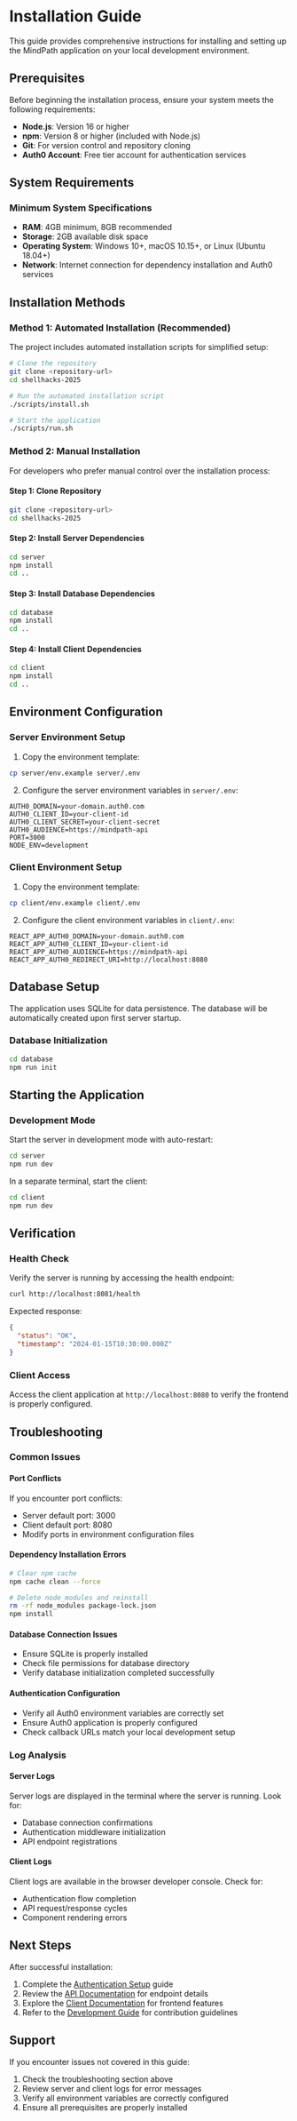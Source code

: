 # Installation Guide

This guide provides comprehensive instructions for installing and setting up the MindPath application on your local development environment.

## Prerequisites

Before beginning the installation process, ensure your system meets the following requirements:

- **Node.js**: Version 16 or higher
- **npm**: Version 8 or higher (included with Node.js)
- **Git**: For version control and repository cloning
- **Auth0 Account**: Free tier account for authentication services

## System Requirements

### Minimum System Specifications
- **RAM**: 4GB minimum, 8GB recommended
- **Storage**: 2GB available disk space
- **Operating System**: Windows 10+, macOS 10.15+, or Linux (Ubuntu 18.04+)
- **Network**: Internet connection for dependency installation and Auth0 services

## Installation Methods

### Method 1: Automated Installation (Recommended)

The project includes automated installation scripts for simplified setup:

```bash
# Clone the repository
git clone <repository-url>
cd shellhacks-2025

# Run the automated installation script
./scripts/install.sh

# Start the application
./scripts/run.sh
```

### Method 2: Manual Installation

For developers who prefer manual control over the installation process:

#### Step 1: Clone Repository
```bash
git clone <repository-url>
cd shellhacks-2025
```

#### Step 2: Install Server Dependencies
```bash
cd server
npm install
cd ..
```

#### Step 3: Install Database Dependencies
```bash
cd database
npm install
cd ..
```

#### Step 4: Install Client Dependencies
```bash
cd client
npm install
cd ..
```

## Environment Configuration

### Server Environment Setup

1. Copy the environment template:
```bash
cp server/env.example server/.env
```

2. Configure the server environment variables in `server/.env`:
```env
AUTH0_DOMAIN=your-domain.auth0.com
AUTH0_CLIENT_ID=your-client-id
AUTH0_CLIENT_SECRET=your-client-secret
AUTH0_AUDIENCE=https://mindpath-api
PORT=3000
NODE_ENV=development
```

### Client Environment Setup

1. Copy the environment template:
```bash
cp client/env.example client/.env
```

2. Configure the client environment variables in `client/.env`:
```env
REACT_APP_AUTH0_DOMAIN=your-domain.auth0.com
REACT_APP_AUTH0_CLIENT_ID=your-client-id
REACT_APP_AUTH0_AUDIENCE=https://mindpath-api
REACT_APP_AUTH0_REDIRECT_URI=http://localhost:8080
```

## Database Setup

The application uses SQLite for data persistence. The database will be automatically created upon first server startup.

### Database Initialization
```bash
cd database
npm run init
```

## Starting the Application

### Development Mode

Start the server in development mode with auto-restart:
```bash
cd server
npm run dev
```

In a separate terminal, start the client:
```bash
cd client
npm run dev
```

## Verification

### Health Check
Verify the server is running by accessing the health endpoint:
```bash
curl http://localhost:8081/health
```

Expected response:
```json
{
  "status": "OK",
  "timestamp": "2024-01-15T10:30:00.000Z"
}
```

### Client Access
Access the client application at `http://localhost:8080` to verify the frontend is properly configured.

## Troubleshooting

### Common Issues

#### Port Conflicts
If you encounter port conflicts:
- Server default port: 3000
- Client default port: 8080
- Modify ports in environment configuration files

#### Dependency Installation Errors
```bash
# Clear npm cache
npm cache clean --force

# Delete node_modules and reinstall
rm -rf node_modules package-lock.json
npm install
```

#### Database Connection Issues
- Ensure SQLite is properly installed
- Check file permissions for database directory
- Verify database initialization completed successfully

#### Authentication Configuration
- Verify all Auth0 environment variables are correctly set
- Ensure Auth0 application is properly configured
- Check callback URLs match your local development setup

### Log Analysis

#### Server Logs
Server logs are displayed in the terminal where the server is running. Look for:
- Database connection confirmations
- Authentication middleware initialization
- API endpoint registrations

#### Client Logs
Client logs are available in the browser developer console. Check for:
- Authentication flow completion
- API request/response cycles
- Component rendering errors

## Next Steps

After successful installation:

1. Complete the [Authentication Setup](authentication.md) guide
2. Review the [API Documentation](api.md) for endpoint details
3. Explore the [Client Documentation](client.md) for frontend features
4. Refer to the [Development Guide](development.md) for contribution guidelines

## Support

If you encounter issues not covered in this guide:

1. Check the troubleshooting section above
2. Review server and client logs for error messages
3. Verify all environment variables are correctly configured
4. Ensure all prerequisites are properly installed
